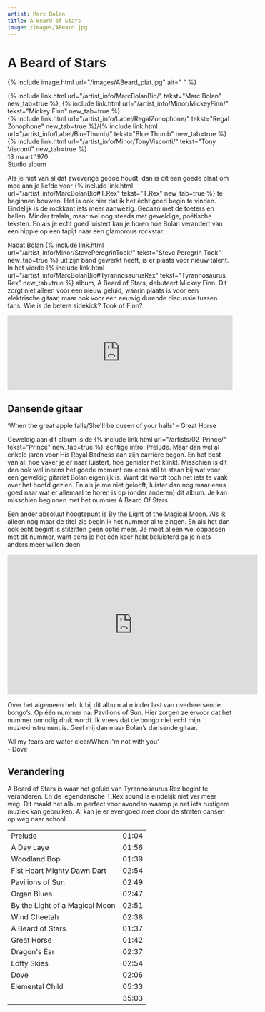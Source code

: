 ```yaml
---
artist: Marc Bolan
title: A Beard of Stars
image: /images/ABeard.jpg
---
```


# A Beard of Stars

{% include image.html url="/images/ABeard_plat.jpg" alt=" " %}

<span class="bio-cd">
{% include link.html url="/artist_info/MarcBolanBio/" tekst="Marc Bolan" new_tab=true %}, {% include link.html url="/artist_info/Minor/MickeyFinn/" tekst="Mickey Finn" new_tab=true %}<br>
{% include link.html url="/artist_info/Label/RegalZonophone/" tekst="Regal Zonophone" new_tab=true %}/{% include link.html url="/artist_info/Label/BlueThumb/" tekst="Blue Thumb" new_tab=true %}<br>
{% include link.html url="/artist_info/Minor/TonyVisconti/" tekst="Tony Visconti" new_tab=true %}<br>
</span>
13 maart 1970<br>Studio album

Als je niet van al dat zweverige gedoe houdt, dan is dit een goede plaat om mee aan je liefde voor {% include link.html url="/artist_info/MarcBolanBio#T.Rex" tekst="T.Rex" new_tab=true %} te beginnen bouwen. Het is ook hier dat ik het écht goed begin te vinden. Eindelijk is de rockkant iets meer aanwezig. Gedaan met de toeters en bellen. Minder <span class="dialect">tralala</span>, maar wel nog steeds met geweldige, poëtische teksten. En als je echt goed luistert kan je horen hoe Bolan verandert van een hippie op een tapijt naar een <span class="engels">glamorous rockstar</span>.

Nadat Bolan {% include link.html url="/artist_info/Minor/StevePeregrinTook/" tekst="Steve Peregrin Took" new_tab=true %} uit zijn band gewerkt heeft, is er plaats voor nieuw talent. In het vierde {% include link.html url="/artist_info/MarcBolanBio#TyrannosaurusRex" tekst="Tyrannosaurus Rex" new_tab=true %} album, <span class="engels">A Beard of Stars</span>, debuteert Mickey Finn. Dit zorgt niet alleen voor een nieuw geluid, waarin plaats is voor een elektrische gitaar, maar ook voor een eeuwig durende discussie tussen fans. Wie is de betere <span class="engels">sidekick</span>? Took of Finn? 

<iframe width="100%" height="166" scrolling="no" frameborder="no" src="https://w.soundcloud.com/player/?url=https%3A//api.soundcloud.com/tracks/64121201&amp;color=ff5500&amp;auto_play=false&amp;hide_related=false&amp;show_comments=true&amp;show_user=true&amp;show_reposts=false" img-alternative="https://upload.wikimedia.org/wikipedia/commons/thumb/f/f4/SoundCloud_logo%2C_orange_color%2C_plain.svg/1200px-SoundCloud_logo%2C_orange_color%2C_plain.svg.png"></iframe>

## Dansende gitaar

<div class="uitgelicht">‘When the great apple falls/She'll be queen of your halls’ – Great Horse</div>

Geweldig aan dit album is de {% include link.html url="/artists/02_Prince/" tekst="Prince" new_tab=true %}-achtige intro: <span class="engels">Prelude</span>. Maar dan wel al enkele jaren voor <span class="engels">His Royal Badness</span> aan zijn carrière begon. En het best van al: hoe vaker je er naar luistert, hoe genialer het klinkt. Misschien is dit dan ook wel ineens het goede moment om eens stil te staan bij wat voor een geweldig gitarist Bolan eigenlijk is. Want dit wordt toch net iets te vaak over het hoofd gezien. En als je me niet gelooft, luister dan nog maar eens goed naar wat er allemaal te horen is op (onder anderen) dit album. Je kan misschien beginnen met het nummer <span class="engels">A Beard Of Stars</span>. 

Een ander absoluut hoogtepunt is <span class="engels">By the Light of the Magical Moon</span>. Als ik alleen nog maar de titel zie begin ik het nummer al te zingen. En als het dan ook echt begint is stilzitten geen optie meer. Je moet alleen wel oppassen met dit nummer, want eens je het één keer hebt beluisterd ga je niets anders meer willen doen.

<iframe width="560" height="315" src="https://www.youtube.com/embed/cHksVwndt3o" frameborder="0" allowfullscreen></iframe>

Over het algemeen heb ik bij dit album al minder last van overheersende bongo’s. Op één nummer na: <span class="engels">Pavilions of Sun</span>. Hier zorgen ze ervoor dat het nummer onnodig druk wordt. Ik vrees dat de bongo niet echt mijn muziekinstrument is. Geef mij dan maar Bolan’s dansende gitaar.<div class="uitgelicht">‘All my fears are water clear/When I'm not with you’<br> - Dove</div>## Verandering

<span class="engels">A Beard of Stars</span> is waar het geluid van <span class="engels">Tyrannosaurus Rex</span> begint te veranderen. En de legendarische <span class="engels">T.Rex</span> <span class="engels">sound</span> is eindelijk niet ver meer weg. Dit maakt het album perfect voor avonden waarop je net iets rustigere muziek kan gebruiken. Al kan je er evengoed mee door de straten dansen op weg naar school. 
<div class="witregel"> </div>

<table>
	<tr>
		<td>Prelude</td>
		<td>01:04</td>
	</tr>
	<tr>
		<td>A Day Laye</td>
		<td>01:56</td>
	</tr>
	<tr>
		<td>Woodland Bop</td>
		<td>01:39</td>
	</tr>
	<tr>
		<td>Fist Heart Mighty Dawn Dart</td>
		<td>02:54</td>
	</tr>
	<tr>
		<td>Pavilions of Sun</td>
		<td>02:49</td>
	</tr>
	<tr>
		<td>Organ Blues</td>
		<td>02:47</td>
	</tr>	
	<tr>
		<td>By the Light of a Magical Moon</td>
		<td>02:51</td>
	</tr>
	<tr>
		<td>Wind Cheetah</td>
		<td>02:38</td>
	</tr>	
	<tr>
		<td>A Beard of Stars</td>
		<td>01:37</td>
	</tr>
	<tr>
		<td>Great Horse</td>
		<td>01:42</td>
	</tr>	
	<tr>
		<td>Dragon's Ear</td>
		<td>02:37</td>
	</tr>
	<tr>
		<td>Lofty Skies</td>
		<td>02:54</td>
	</tr>	
	<tr>
		<td>Dove</td>
		<td>02:06</td>
	</tr>
	<tr>
		<td>Elemental Child</td>
		<td>05:33</td>
	</tr>
	<tr>
		<td> </td>
		<td>35:03</td>
	</tr>
</table>
